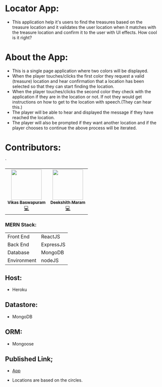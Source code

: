 # Locator App:

- This application help it's users to find the treasures based on the treasure location and it validates the user location when it matches with the treasure location and confirm it to the user with UI effects. How cool is it right?

# About the App:

- This is a single page application where two colors will be displayed.
- When the player touches/clicks the first color they request a valid (treasure) location and hear confirmation that a location has been selected so that they can start finding the location.
- When the player touches/clicks the second color they check with the application if they are in the location or not. If not they would get instructions on how to get to the location with speech.(They can hear this.)
- The player will be able to hear and displayed the message if they have reached the location.
- The player will also be prompted if they want another location and if the player chooses to continue the above process will be iterated.

# Contributors:

<table>
  <tr>
    <td align="center"><a href="https://github.com/Vikas2004"><img src="https://avatars.githubusercontent.com/u/60014528?s=400&u=1d1b38ceb231dedb3dc4d9de6d41bd1603eb9590&v=4" width="100px;" alt=""/><br /><sub><b>Vikas Baswapuram</b></sub></a><br /><a href="https://github.com/Vikas2004" title="Code">💻</a></td>
    <td align="center"><a href="https://github.com/Dixith1196"><img src="https://avatars.githubusercontent.com/u/60023341?s=400&u=fb45357be42f7f2b97401c4e7f6e607b781c8f8b&v=4" width="100px;" alt=""/><br /><sub><b>Deekshith Maram</b></sub></a><br /><a href="https://github.com/Dixith1196" title="Code">💻</a></td>
    </tr>
`   </table>

<h3>MERN Stack:</h3>
<table>
  <tbody>
  <tr>
     <td>Front End</td>
     <td>ReactJS</td>
    </tr>
   <tr>
     <td>Back End</td>
     <td>ExpressJS</td>
    </tr>
   <tr>
     <td>Database</td>
     <td>MongoDB</td>
    </tr>
    <tr><td>Environment</td><td>nodeJS</td></tr>
  
  </tbody>
  </table>

  ## Host: 
  
  - Heroku

  ## Datastore:

  - MongoDB

  ## ORM:

  - Mongoose

  ## Published Link;

  - [App](https://treasure-locator-frontend.herokuapp.com/)
  
  - Locations are based on the circles.




